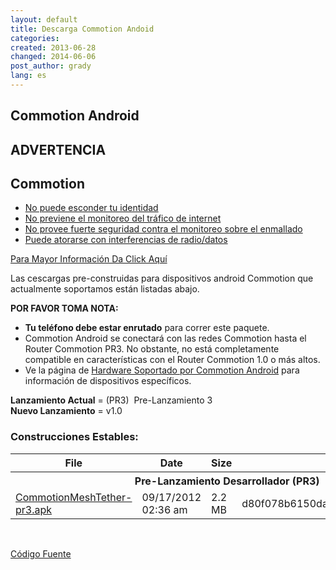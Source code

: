 ```yaml
---
layout: default
title: Descarga Commotion Andoid
categories:
created: 2013-06-28
changed: 2014-06-06
post_author: grady
lang: es
---
```

## Commotion Android

<div class="warning-label">
<div class="warning-top">
<h2>ADVERTENCIA</h2>
</div>

<div class="warning-bottom">
<h2>Commotion</h2>

<ul>
	<li><a href="http://commotionwireless.net/understanding-commotions-warning-label#anonymity">No puede esconder tu identidad</a></li>
	<li><a href="http://commotionwireless.net/understanding-commotions-warning-label#internet">No previene el monitoreo del tráfico de internet</a></li>
	<li><a href="http://commotionwireless.net/understanding-commotions-warning-label#monitoring">No provee fuerte seguridad contra el monitoreo sobre el enmallado</a></li>
	<li><a href="http://commotionwireless.net/understanding-commotions-warning-label#jamming">Puede atorarse con interferencias de radio/datos</a></li>
</ul>
<a href="/understanding-commotions-warning-label">Para Mayor Información Da Click Aquí</a></div>
</div>

<p>Las cescargas pre-construidas para dispositivos android Commotion que actualmente soportamos están listadas abajo.</p>

<p><strong>POR FAVOR TOMA NOTA:</strong>

  * <strong>Tu teléfono debe estar enrutado</strong> para correr este paquete.
  * Commotion Android se conectará con las redes Commotion hasta el Router Commotion PR3. No obstante, no está completamente compatible en características con el Router Commotion 1.0 o más altos.
  * Ve la página de <a href="/docs/supported-devices/#phones">Hardware Soportado por Commotion Android</a> para información de dispositivos específicos.

</p>

<p><strong>Lanzamiento Actual</strong> = (PR3)&nbsp; Pre-Lanzamiento 3<br />
<strong>Nuevo Lanzamiento</strong> = v1.0</p>

<h3>Construcciones Estables:</h3>

<table class="files list">
	<thead>
		<tr>
			<th>File</th>
			<th>Date</th>
			<th>Size</th>
			<th>MD5</th>
		</tr>
	</thead>
	<tbody>
		<tr>
			<th colspan="4">Pre-Lanzamiento Desarrollador (PR3)</th>
		</tr>
		<tr>
			<td><a href="https://downloads.commotionwireless.net/android/commotion-android.apk" title="Commotion MeshTether for Android">CommotionMeshTether-pr3.apk</a></td>
			<td>09/17/2012 02:36 am</td>
			<td>2.2 MB</td>
			<td>d80f078b6150daa1cb4dd6e79d134eea</td>
		</tr>
	</tbody>
</table>
<p>&nbsp;</p>

<p><a class="button" href="https://github.com/opentechinstitute/commotion-android" id="android-source-btn">Código Fuente</a></p>
